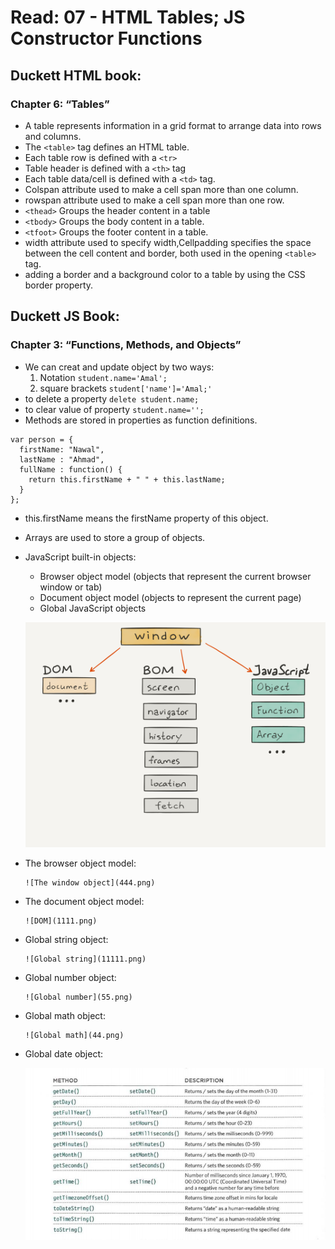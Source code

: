 # Read: 07 - HTML Tables; JS Constructor Functions

## Duckett HTML book:

### Chapter 6: “Tables”

- A table represents information in a grid format to arrange data into rows and columns.
- The `<table>` tag defines an HTML table.
- Each table row is defined with a `<tr>`
- Table header is defined with a `<th>` tag
- Each table data/cell is defined with a `<td>` tag.
- Colspan attribute used to make a cell span more than one column.
- rowspan attribute used to make a cell span more than one row.
- `<thead>` Groups the header content in a table
- `<tbody>`	Groups the body content in a table.
- `<tfoot>`	Groups the footer content in a table.
- width attribute used to specify width,Cellpadding specifies the space between the cell content and border, both used in the opening `<table>` tag.
- adding a border and a background color to a table by using the CSS border property.


## Duckett JS Book:

### Chapter 3: “Functions, Methods, and Objects” 

- We can creat and update object by two ways:  
  1. Notation `student.name='Amal';`
  2. square brackets `student['name']='Amal;'`
- to delete a property `delete student.name;`
- to clear value of property `student.name='';`
- Methods are stored in properties as function definitions.
``````````````
var person = {
  firstName: "Nawal",
  lastName : "Ahmad",
  fullName : function() {
    return this.firstName + " " + this.lastName;
  }
};
``````````````
- this.firstName means the firstName property of this object.
- Arrays are used to store a group of objects.
- JavaScript built-in objects:
  - Browser object model (objects that represent the current browser window or tab)
  - Document object model (objects to represent the current page)
  - Global JavaScript objects 

  ![Built-in objects](file__1_.png)


- The browser object model:

      ![The window object](444.png)


- The document object model:

      ![DOM](1111.png)


- Global string object:

      ![Global string](11111.png)


- Global number object:

      ![Global number](55.png)


- Global math object:

      ![Global math](44.png)


- Global date object:

    ![Global date](77.png)


